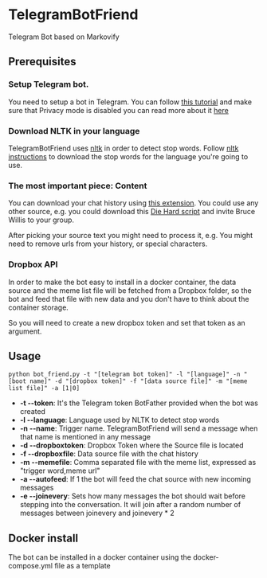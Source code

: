 # TelegramBotFriend
Telegram Bot based on Markovify

## Prerequisites

### Setup Telegram bot.
You need to setup a bot in Telegram. You can follow [this tutorial](https://core.telegram.org/bots#6-botfather) and make sure that Privacy mode is disabled you can read more about it [here](https://core.telegram.org/bots#privacy-mode)

### Download NLTK in your language

TelegramBotFriend uses [nltk](https://github.com/nltk/nltk) in order to detect stop words. Follow [nltk instructions](http://www.nltk.org/data.html) to download the stop words for the language you're going to use.

### The most important piece: Content

You can download your chat history using [this extension](https://chrome.google.com/webstore/detail/save-telegram-chat-histor/kgldnbjoeinkkgpphaaljlfhfdbndfjc). You could use any other source, e.g. you could download this [Die Hard script](http://www.imsdb.com/scripts/Die-Hard.html) and invite Bruce Willis to your group.

After picking your source text you might need to process it, e.g. You might need to remove urls from your history, or special characters.

### Dropbox API

In order to make the bot easy to install in a docker container, the data source and the meme list file will be fetched from a Dropbox folder, so the bot and feed that file with new data and you don't have to think about the container storage.

So you will need to create a new dropbox token and set that token as an argument.

## Usage

```
python bot_friend.py -t "[telegram bot token]" -l "[language]" -n "[boot name]" -d "[dropbox token]" -f "[data source file]" -m "[meme list file]" -a [1|0]
```
 * **-t --token**: It's the Telegram token BotFather provided when the bot was created
 * **-l --language**: Language used by NLTK to detect stop words
 * **-n --name**: Trigger name. TelegramBotFriend will send a message when that name is mentioned in any message
 * **-d --dropboxtoken**: Dropbox Token where the Source file is located
 * **-f --dropboxfile**: Data source file with the chat history
 * **-m --memefile**: Comma separated file with the meme list, expressed as "trigger word,meme url"
 * **-a --autofeed**: If 1 the bot will feed the chat source with new incoming messages
 * **-e --joinevery**: Sets how many messages the bot should wait before stepping into the conversation. It will join after a random number of messages between joinevery and joinevery * 2

## Docker install

The bot can be installed in a docker container using the docker-compose.yml file as a template
